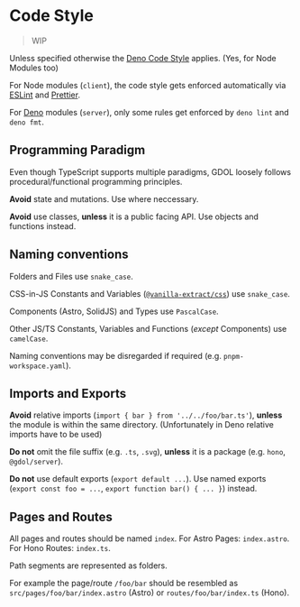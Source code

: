 # Code Style

> WIP

Unless specified otherwise the
[Deno Code Style](https://deno.land/manual/references/contributing/style_guide)
applies. (Yes, for Node Modules too)

For Node modules (`client`), the code style gets enforced automatically via
[ESLint](https://eslint.org/) and [Prettier](https://prettier.io/).

For [Deno](https://deno.land/) modules (`server`), only some rules get enforced
by `deno lint` and `deno fmt`.

## Programming Paradigm

Even though TypeScript supports multiple paradigms, GDOL loosely follows
procedural/functional programming principles.

**Avoid** state and mutations. Use where neccessary.

**Avoid** use classes, **unless** it is a public facing API. Use objects and
functions instead.

## Naming conventions

Folders and Files use `snake_case`.

CSS-in-JS Constants and Variables
([`@vanilla-extract/css`](https://vanilla-extract.style/documentation/getting-started/))
use `snake_case`.

Components (Astro, SolidJS) and Types use `PascalCase`.

Other JS/TS Constants, Variables and Functions (_except_ Components) use
`camelCase`.

Naming conventions may be disregarded if required (e.g. `pnpm-workspace.yaml`).

## Imports and Exports

**Avoid** relative imports (`import { bar } from '../../foo/bar.ts'`),
**unless** the module is within the same directory.
(Unfortunately in Deno relative imports have to be used)

**Do not** omit the file suffix (e.g. `.ts`, `.svg`), **unless** it is a package
(e.g. `hono`, `@gdol/server`).

**Do not** use default exports (`export default ...`). Use named exports
(`export const foo = ...`, `export function bar() { ... }`) instead.

## Pages and Routes

All pages and routes should be named `index`. For Astro Pages: `index.astro`.
For Hono Routes: `index.ts`.

Path segments are represented as folders.

For example the page/route `/foo/bar` should be resembled as
`src/pages/foo/bar/index.astro` (Astro) or `routes/foo/bar/index.ts` (Hono).
